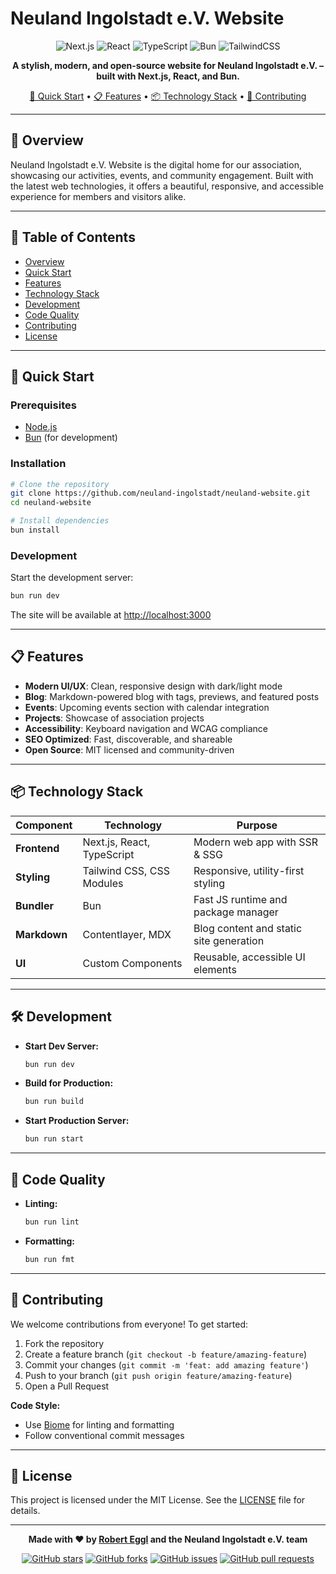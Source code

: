 # Neuland Ingolstadt e.V. Website

<div align="center">

![Next.js](https://img.shields.io/badge/Next.js-black?style=for-the-badge&logo=next.js)
![React](https://img.shields.io/badge/React-black?style=for-the-badge&logo=react)
![TypeScript](https://img.shields.io/badge/TypeScript-black?style=for-the-badge&logo=typescript)
![Bun](https://img.shields.io/badge/Bun-black?style=for-the-badge&logo=bun)
![TailwindCSS](https://img.shields.io/badge/TailwindCSS-black?style=for-the-badge&logo=tailwindcss)

**A stylish, modern, and open-source website for Neuland Ingolstadt e.V. – built with Next.js, React, and Bun.**

[🚀 Quick Start](#-quick-start) • [📋 Features](#-features) • [📦 Technology Stack](#-technology-stack) • [🤝 Contributing](#-contributing)

</div>

---

## 🌟 Overview

Neuland Ingolstadt e.V. Website is the digital home for our association, showcasing our activities, events, and community engagement. Built with the latest web technologies, it offers a beautiful, responsive, and accessible experience for members and visitors alike.

---

## 📑 Table of Contents

- [Overview](#-overview)
- [Quick Start](#-quick-start)
- [Features](#-features)
- [Technology Stack](#-technology-stack)
- [Development](#-development)
- [Code Quality](#-code-quality)
- [Contributing](#-contributing)
- [License](#-license)

---

## 🚀 Quick Start

### Prerequisites

- [Node.js](https://nodejs.org/)
- [Bun](https://bun.sh/) (for development)

### Installation

```bash
# Clone the repository
git clone https://github.com/neuland-ingolstadt/neuland-website.git
cd neuland-website

# Install dependencies
bun install
```

### Development

Start the development server:

```bash
bun run dev
```

The site will be available at [http://localhost:3000](http://localhost:3000)

---

## 📋 Features

- **Modern UI/UX**: Clean, responsive design with dark/light mode
- **Blog**: Markdown-powered blog with tags, previews, and featured posts
- **Events**: Upcoming events section with calendar integration
- **Projects**: Showcase of association projects
- **Accessibility**: Keyboard navigation and WCAG compliance
- **SEO Optimized**: Fast, discoverable, and shareable
- **Open Source**: MIT licensed and community-driven

---

## 📦 Technology Stack

| Component      | Technology                | Purpose                                 |
|---------------|---------------------------|-----------------------------------------|
| **Frontend**  | Next.js, React, TypeScript| Modern web app with SSR & SSG           |
| **Styling**   | Tailwind CSS, CSS Modules | Responsive, utility-first styling        |
| **Bundler**   | Bun                       | Fast JS runtime and package manager      |
| **Markdown**  | Contentlayer, MDX         | Blog content and static site generation  |
| **UI**        | Custom Components         | Reusable, accessible UI elements         |

---

## 🛠️ Development

- **Start Dev Server:**
  ```bash
  bun run dev
  ```
- **Build for Production:**
  ```bash
  bun run build
  ```
- **Start Production Server:**
  ```bash
  bun run start
  ```

---

## 🧹 Code Quality

- **Linting:**
  ```bash
  bun run lint
  ```
- **Formatting:**
  ```bash
  bun run fmt
  ```

---

## 🤝 Contributing

We welcome contributions from everyone! To get started:

1. Fork the repository
2. Create a feature branch (`git checkout -b feature/amazing-feature`)
3. Commit your changes (`git commit -m 'feat: add amazing feature'`)
4. Push to your branch (`git push origin feature/amazing-feature`)
5. Open a Pull Request

**Code Style:**
- Use [Biome](https://biomejs.dev/) for linting and formatting
- Follow conventional commit messages

---

## 📄 License

This project is licensed under the MIT License. See the [LICENSE](LICENSE) file for details.

---

<div align="center">

**Made with ❤️ by [Robert Eggl](https://eggl.dev) and the Neuland Ingolstadt e.V. team**

[![GitHub stars](https://img.shields.io/github/stars/neuland-ingolstadt/neuland-website?style=social)](https://github.com/neuland-ingolstadt/neuland-website)
[![GitHub forks](https://img.shields.io/github/forks/neuland-ingolstadt/neuland-website?style=social)](https://github.com/neuland-ingolstadt/neuland-website)
[![GitHub issues](https://img.shields.io/github/issues/neuland-ingolstadt/neuland-website)](https://github.com/neuland-ingolstadt/neuland-website/issues)
[![GitHub pull requests](https://img.shields.io/github/issues-pr/neuland-ingolstadt/neuland-website)](https://github.com/neuland-ingolstadt/neuland-website/pulls)

</div>
